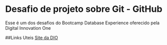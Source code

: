 # Desafio de projeto sobre Git - GitHub
Esse é um dos desafios do Bootcamp Database Experience oferecido pela Digital Innovation One


##Links Uteis
[Site da DIO](https://www.dio.me/)
